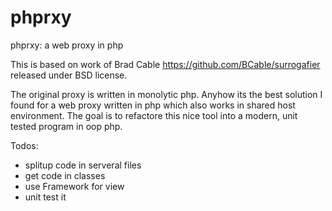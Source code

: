 # phprxy
phprxy: a web proxy in php

This is based on work of Brad Cable https://github.com/BCable/surrogafier released under BSD license.

The original proxy is written in monolytic php.
Anyhow its the best solution I found for a web proxy written in php which also works in shared host environment.
The goal is to refactore this nice tool into a modern, unit tested program in oop php.

Todos:
* splitup code in serveral files
* get code in classes
* use Framework for view
* unit test it
